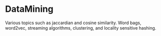 # DataMining
Various topics such as jaccardian and cosine similarity. Word bags, word2vec, streaming algorithms, clustering, and locality sensitive hashing.
